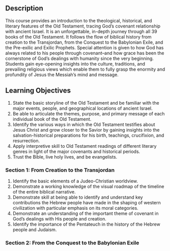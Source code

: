 ## Description

This course provides an introduction to the theological, historical, and literary features of the Old Testament, tracing God’s covenant relationship with ancient Israel. It is an unforgettable, in-depth journey through all 39 books of the Old Testament. It follows the flow of biblical history from creation to the Transjordan, from the Conquest to the Babylonian Exile, and the Pre-exilic and Exilic Prophets. Special attention is given to how God has always related to his people through covenant–and how grace has been the cornerstone of God’s dealings with humanity since the very beginning. Students gain eye-opening insights into the culture, traditions, and prevailing religious views which enable them to fully grasp the enormity and profundity of Jesus the Messiah’s mind and message.

## Learning Objectives

1. State the basic storyline of the Old Testament and be familiar with the major events, people, and geographical locations of ancient Israel.
2. Be able to articulate the themes, purpose, and primary message of each individual book of the Old Testament.
3. Identify the various ways in which the Old Testament testifies about Jesus Christ and grow closer to the Savior by gaining insights into the salvation-historical preparations for his birth, teachings, crucifixion, and resurrection.
4. Apply interpretive skill to Old Testament readings of different literary genres in light of the major covenants and historical periods.
5. Trust the Bible, live holy lives, and be evangelists.

### Section 1: From Creation to the Transjordan

1. Identify the basic elements of a Judeo-Christian worldview.
2. Demonstrate a working knowledge of the visual roadmap of the timeline of the entire biblical narrative.
3. Demonstrate skill at being able to identify and understand key contributions the Hebrew people have made in the shaping of western civilization with particular emphasis on its moral categories.
4. Demonstrate an understanding of the important theme of covenant in God’s dealings with His people and creation.
5. Identify the importance of the Pentateuch in the history of the Hebrew people and Judaism.

### Section 2: From the Conquest to the Babylonian Exile

